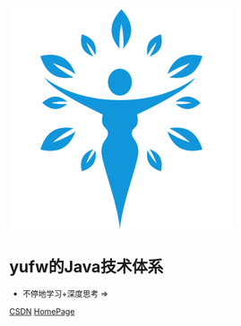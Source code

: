 <!-- 封面内容 -->

![logo](_media/icon.svg)

# yufw的Java技术体系

- 不停地学习+深度思考 =>  

[CSDN](https://blog.csdn.net/qq_41692766?spm=1000.2115.3001.5343)
[HomePage](./README.md)